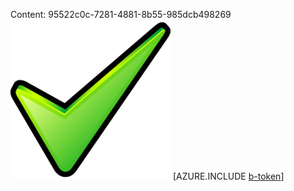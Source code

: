 Content: 95522c0c-7281-4881-8b55-985dcb498269![image](cc804262-73eb-4749-86aa-f0032b93b0e2.png)
[AZURE.INCLUDE [b-token](e4fdd3b0-df3e-4bdf-845d-968a3783c1be.md)]
